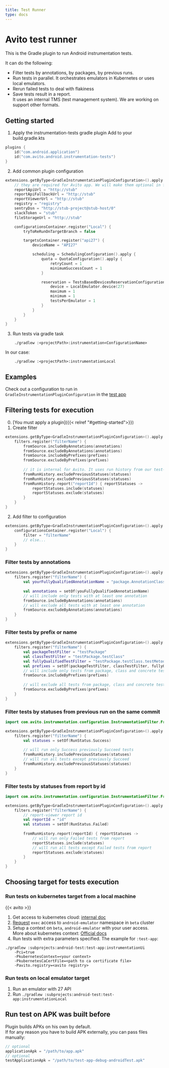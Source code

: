 ```yaml
---
title: Test Runner
type: docs
---
```


# Avito test runner

This is the Gradle plugin to run Android instrumentation tests.

It can do the following:

- Filter tests by annotations, by packages, by previous runs.
- Run tests in parallel. It orchestrates emulators in Kubernetes or uses local emulators.
- Rerun failed tests to deal with flakiness
- Save tests result in a report.\
It uses an internal TMS (test management system). We are working on support other formats.

## Getting started

1. Apply the instrumentation-tests gradle plugin
Add to your build.gradle.kts

```kotlin
plugins {
    id("com.android.application")
    id("com.avito.android.instrumentation-tests")
}
```

2. Add common plugin configuration

```kotlin
extensions.getByType<GradleInstrumentationPluginConfiguration>().apply {
    // they are required for Avito app. We will make them optional in future.
    reportApiUrl = "http://stub"
    reportApiFallbackUrl = "http://stub"
    reportViewerUrl = "http://stub"
    registry = "registry"
    sentryDsn = "http://stub-project@stub-host/0"
    slackToken = "stub"
    fileStorageUrl = "http://stub"

    configurationsContainer.register("Local") {
        tryToReRunOnTargetBranch = false

        targetsContainer.register("api27") {
            deviceName = "API27"

            scheduling = SchedulingConfiguration().apply {
                quota = QuotaConfiguration().apply {
                    retryCount = 1
                    minimumSuccessCount = 1
                }

                reservation = TestsBasedDevicesReservationConfiguration().apply {
                    device = LocalEmulator.device(27)
                    maximum = 1
                    minimum = 1
                    testsPerEmulator = 1
                }
            }
        }
    }
}
```

3. Run tests via gradle task

```shell script
    ./gradlew :<projectPath>:instrumentation<ConfigurationName>           
```

In our case:

```shell script
    ./gradlew :<projectPath>:instrumentationLocal 
```

## Examples

Check out a configuration to run in `GradleInstrumentationPluginConfiguration` in the [test app](https://github.com/avito-tech/avito-android/blob/develop/subprojects/android-test/test-app/build.gradle.kts#L114)

## Filtering tests for execution

0. [You must apply a plugin]({{< relref "#getting-started">}})
1. Create filter

```kotlin
extensions.getByType<GradleInstrumentationPluginConfiguration>().apply {
    filters.register("filterName") {
        fromSource.includeByAnnotations(annotations)
        fromSource.excludeByAnnotations(annotations)
        fromSource.includeByPrefixes(prefixes)
        fromSource.excludeByPrefixes(prefixes)
        
        // it is internal for Avito. It uses run history from our test-report system.
        fromRunHistory.excludePreviousStatuses(statuses)
        fromRunHistory.excludePreviousStatuses(statuses)
        fromRunHistory.report("reportId") { reportStatuses ->
            reportStatuses.include(statuses)
            reportStatuses.exclude(statuses)
        }
    }
}
```

2. Add filter to configuration

```kotlin
extensions.getByType<GradleInstrumentationPluginConfiguration>().apply {
    configurationsContainer.register("Local") {
        filter = "filterName"
        // else...   
    }    
}
```

### Filter tests by annotations

```kotlin
extensions.getByType<GradleInstrumentationPluginConfiguration>().apply {
    filters.register("filterName") {
        val yourFullyQualifiedAnnotationName = "package.AnnotationClassName"
        
        val annotations = setOf(youFullyQualifiedAnnotationName)
        // will include only tests with at least one annotation
        fromSource.includeByAnnotations(annotations)
        // will exclude all tests with at least one annotation
        fromSource.excludeByAnnotations(annotations)
    }
}
```

### Filter tests by prefix or name

```kotlin
extensions.getByType<GradleInstrumentationPluginConfiguration>().apply {
    filters.register("filterName") {
        val packageTestFilter = "testPackage"
        val classTestFilter = "testPackage.testClass"
        val fullyQualifiedTestFilter = "testPackage.testClass.testMetod"
        val prefixes = setOf(packageTestFilter, classTestFilter, fullyQualifiedTestFilter)
        // will include only tests from package, class and concrete test
        fromSource.includeByPrefixes(prefixes)
        
        // will exclude all tests from package, class and concrete test
        fromSource.excludeByPrefixes(prefixes)
    }
}
```

### Filter tests by statuses from previous run on the same commit

```kotlin
import com.avito.instrumentation.configuration.InstrumentationFilter.FromRunHistory.RunStatus

extensions.getByType<GradleInstrumentationPluginConfiguration>().apply {
    filters.register("filterName") {
        val statuses = setOf(RunStatus.Success)
        
        // will run only Success previously Succeed tests
        fromRunHistory.includePreviousStatuses(statuses)
        // will run all tests except previously Succeed
        fromRunHistory.excludePreviousStatuses(statuses)
    }
}
```

### Filter tests by statuses from report by id

```kotlin
import com.avito.instrumentation.configuration.InstrumentationFilter.FromRunHistory.RunStatus

extensions.getByType<GradleInstrumentationPluginConfiguration>().apply {
    filters.register("filterName") {
        // report-viewer report id
        val reportId = "id"
        val statuses = setOf(RunStatus.Failed)
        
        fromRunHistory.report(reportId) { reportStatuses ->
            // will run only Failed tests from report 
            reportStatuses.include(statuses)
            // will run all tests except Failed tests from report
            reportStatuses.exclude(statuses)
        }
    }
}
```

## Choosing target for tests execution

### Run tests on kubernetes target from a local machine

{{< avito >}}

1. Get access to kubernetes cloud: [internal doc](http://links.k.avito.ru/Kubectl)
1. [Request](http://links.k.avito.ru/androidEmulatorServiceDesk) `exec` access to `android-emulator` namespace in `beta` cluster
1. Setup a context on `beta`, `android-emulator` with your user access.\
More about kubernetes context: [Official docs](https://kubernetes.io/docs/tasks/access-application-cluster/configure-access-multiple-clusters/#define-clusters-users-and-contexts)
1. Run tests with extra parameters specified. The example for `:test-app`:

```shell script
./gradlew :subprojects:android-test:test-app:instrumentationUi 
    -Pci=true 
    -PkubernetesContext=<your context>
    -PkubernetesCaCertFile=<path to ca certificate file>
    -Pavito.registry=<avito registry>
```

### Run tests on local emulator target

1. Run an emulator with 27 API
2. Run `./gradlew :subprojects:android-test:test-app:instrumentationLocal`

## Run test on APK was built before

Plugin builds APKs on his own by default.\
If for any reason you have to build APK externally, you can pass files manually:

```kotlin
// optional
applicationApk = "/path/to/app.apk"
// optional
testApplicationApk = "/path/to/test-app-debug-androidTest.apk"
```
